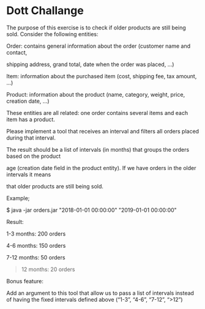 # Dott Challange

The purpose of this exercise is to check if older products are still being sold. Consider the following entities:

Order: contains general information about the order (customer name and contact,

shipping address, grand total, date when the order was placed, ...)

Item: information about the purchased item (cost, shipping fee, tax amount, ...)

Product: information about the product (name, category, weight, price, creation date, ...)

These entities are all related: one order contains several items and each item has a product.

Please implement a tool that receives an interval and filters all orders placed during that interval.

The result should be a list of intervals (in months) that groups the orders based on the product

age (creation date field in the product entity). If we have orders in the older intervals it means

that older products are still being sold.

Example;

$ java -jar orders.jar "2018-01-01 00:00:00" "2019-01-01 00:00:00"

Result:

1-3 months: 200 orders

4-6 months: 150 orders

7-12 months: 50 orders

>12 months: 20 orders

Bonus feature:

Add an argument to this tool that allow us to pass a list of intervals instead of having the fixed intervals defined above (“1-3”, “4-6”, “7-12”, “>12”)
